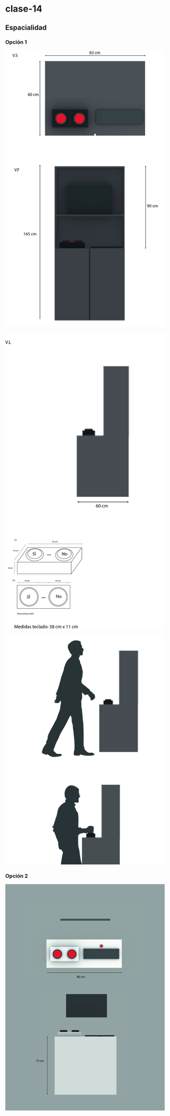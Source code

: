 # clase-14

## Espacialidad 
### Opción 1
![](vsvf.jpg)

![](VL.jpg)

![](INT.jpg)

### Opción 2
![](op2.jpg)

